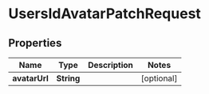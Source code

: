 

# UsersIdAvatarPatchRequest


## Properties

| Name | Type | Description | Notes |
|------------ | ------------- | ------------- | -------------|
|**avatarUrl** | **String** |  |  [optional] |



